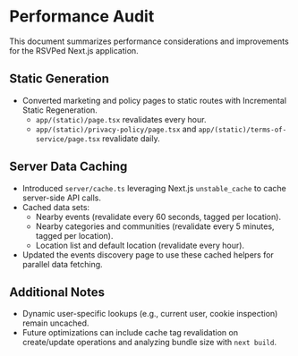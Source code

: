 # Performance Audit

This document summarizes performance considerations and improvements for the RSVPed Next.js application.

## Static Generation

- Converted marketing and policy pages to static routes with Incremental Static Regeneration.
  - `app/(static)/page.tsx` revalidates every hour.
  - `app/(static)/privacy-policy/page.tsx` and `app/(static)/terms-of-service/page.tsx` revalidate daily.

## Server Data Caching

- Introduced `server/cache.ts` leveraging Next.js `unstable_cache` to cache server-side API calls.
- Cached data sets:
  - Nearby events (revalidate every 60 seconds, tagged per location).
  - Nearby categories and communities (revalidate every 5 minutes, tagged per location).
  - Location list and default location (revalidate every hour).
- Updated the events discovery page to use these cached helpers for parallel data fetching.

## Additional Notes

- Dynamic user-specific lookups (e.g., current user, cookie inspection) remain uncached.
- Future optimizations can include cache tag revalidation on create/update operations and analyzing bundle size with `next build`.
